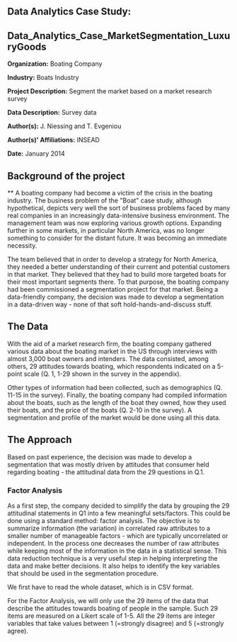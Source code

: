 Data Analytics Case Study: 
---------------------------------------------------------

Data_Analytics_Case_MarketSegmentation_LuxuryGoods
---------------------------------------------------------

**Organization:** Boating Company

**Industry:** Boats Industry

**Project Description:** Segment the market based on a market research survey

**Data Description:** Survey data

**Author(s):** J. Niessing and T. Evgeniou 

**Author(s)' Affiliations:** INSEAD

**Date:** January 2014 

Background of the project
--------------------------------------------------

** A boating company had become a victim of the crisis in the boating industry. The business problem of the "Boat" case study, although hypothetical, depicts very well the sort of business problems faced by many real companies in an increasingly data-intensive business environment. The management team was now exploring various growth options. Expanding further in some markets, in particular North America, was no longer something to consider for the distant future. It was becoming an immediate necessity. 

The team believed that in order to develop a strategy for North America, they needed a better understanding of their current and potential customers in that market. They believed that they had to build more targeted boats for their most important segments there. To that purpose, the boating company had been commissioned a segmentation project for that market. Being a data-friendly company, the decision was made to develop a segmentation in a data-driven way - none of that soft hold-hands-and-discuss stuff. 


The Data
--------------------------------------------

With the aid of a market research firm, the boating company gathered various data about the boating market in the US through interviews with almost 3,000 boat owners and intenders. The data consisted, among others, 29 attitudes towards boating, which respondents indicated on a 5-point scale (Q. 1, 1-29 shown in the survey in the appendix).

Other types of information had been collected, such as demographics (Q. 11-15 in the survey). Finally, the boating company had compiled information about the boats, such as the length of the boat they owned, how they used their boats, and the price of the boats (Q. 2-10 in the survey). A segmentation and profile of the market would be done using all this data. 

The Approach
--------------------------------------------

Based on past experience, the decision was made to develop a segmentation that was mostly driven by attitudes that consumer held regarding boating - the attitudinal data from the 29 questions in Q.1.

### Factor Analysis

As a first step, the company decided to simplify the data by grouping the 29 attitudinal statements in Q1 into a few meaningful sets/factors. This could be done using a standard method: factor analysis. The objective is to summarize information (the variation) in correlated raw attributes to a smaller number of manageable factors - which are typically uncorrelated or independent. In the process one decreases the number of raw attributes while keeping most of the information in the data in a statistical sense. This data reduction technique is a very useful step in helping interpreting the data and make better decisions. It also helps to identify the key variables that should be used in the segmentation procedure. 

We first have to read the whole dataset, which is in CSV format.

For the Factor Analysis, we will only use the 29 items of the data that describe the attitudes towards boating of people in the sample. Such 29 items are measured on a Likert scale of 1-5. All the 29 items are integer variables that take values between 1 (=strongly disagree) and 5 (=strongly agree).
